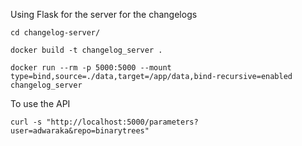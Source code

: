 Using Flask for the server for the changelogs

```
cd changelog-server/

docker build -t changelog_server .

docker run --rm -p 5000:5000 --mount type=bind,source=./data,target=/app/data,bind-recursive=enabled changelog_server

```


To use the API

```
curl -s "http://localhost:5000/parameters?user=adwaraka&repo=binarytrees"
```